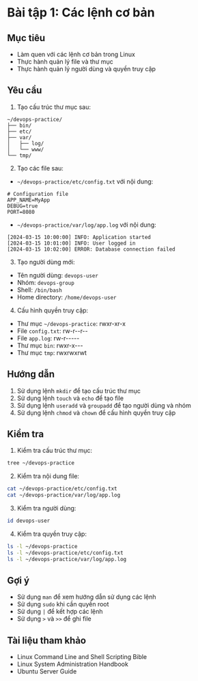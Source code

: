 # Bài tập 1: Các lệnh cơ bản

## Mục tiêu
- Làm quen với các lệnh cơ bản trong Linux
- Thực hành quản lý file và thư mục
- Thực hành quản lý người dùng và quyền truy cập

## Yêu cầu
1. Tạo cấu trúc thư mục sau:
```
~/devops-practice/
├── bin/
├── etc/
├── var/
│   ├── log/
│   └── www/
└── tmp/
```

2. Tạo các file sau:
- `~/devops-practice/etc/config.txt` với nội dung:
```
# Configuration file
APP_NAME=MyApp
DEBUG=true
PORT=8080
```

- `~/devops-practice/var/log/app.log` với nội dung:
```
[2024-03-15 10:00:00] INFO: Application started
[2024-03-15 10:01:00] INFO: User logged in
[2024-03-15 10:02:00] ERROR: Database connection failed
```

3. Tạo người dùng mới:
- Tên người dùng: `devops-user`
- Nhóm: `devops-group`
- Shell: `/bin/bash`
- Home directory: `/home/devops-user`

4. Cấu hình quyền truy cập:
- Thư mục `~/devops-practice`: rwxr-xr-x
- File `config.txt`: rw-r--r--
- File `app.log`: rw-r-----
- Thư mục `bin`: rwxr-x---
- Thư mục `tmp`: rwxrwxrwt

## Hướng dẫn
1. Sử dụng lệnh `mkdir` để tạo cấu trúc thư mục
2. Sử dụng lệnh `touch` và `echo` để tạo file
3. Sử dụng lệnh `useradd` và `groupadd` để tạo người dùng và nhóm
4. Sử dụng lệnh `chmod` và `chown` để cấu hình quyền truy cập

## Kiểm tra
1. Kiểm tra cấu trúc thư mục:
```bash
tree ~/devops-practice
```

2. Kiểm tra nội dung file:
```bash
cat ~/devops-practice/etc/config.txt
cat ~/devops-practice/var/log/app.log
```

3. Kiểm tra người dùng:
```bash
id devops-user
```

4. Kiểm tra quyền truy cập:
```bash
ls -l ~/devops-practice
ls -l ~/devops-practice/etc/config.txt
ls -l ~/devops-practice/var/log/app.log
```

## Gợi ý
- Sử dụng `man` để xem hướng dẫn sử dụng các lệnh
- Sử dụng `sudo` khi cần quyền root
- Sử dụng `|` để kết hợp các lệnh
- Sử dụng `>` và `>>` để ghi file

## Tài liệu tham khảo
- Linux Command Line and Shell Scripting Bible
- Linux System Administration Handbook
- Ubuntu Server Guide 